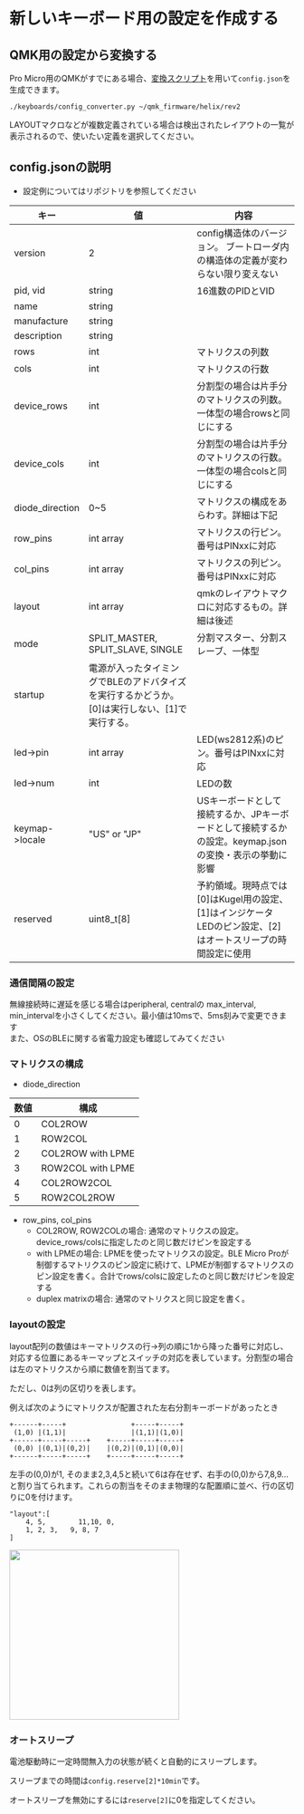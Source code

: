 # 新しいキーボード用の設定を作成する

## QMK用の設定から変換する

Pro Micro用のQMKがすでにある場合、[変換スクリプト](https://github.com/sekigon-gonnoc/BLE-Micro-Pro/blob/master/AboutDefaultFirmware/keyboards/config_converter.py)を用いて`config.json`を生成できます。

```
./keyboards/config_converter.py ~/qmk_firmware/helix/rev2
```

LAYOUTマクロなどが複数定義されている場合は検出されたレイアウトの一覧が表示されるので、使いたい定義を選択してください。

## config.jsonの説明

- 設定例についてはリポジトリを参照してください

|キー|値|内容|
|---|---|---|
|version|2|config構造体のバージョン。 ブートローダ内の構造体の定義が変わらない限り変えない|
|pid, vid|string|16進数のPIDとVID|
|name|string||
|manufacture|string||
|description|string||
|rows|int|マトリクスの列数|
|cols|int|マトリクスの行数|
|device_rows|int|分割型の場合は片手分のマトリクスの列数。 一体型の場合rowsと同じにする|
|device_cols|int|分割型の場合は片手分のマトリクスの行数。 一体型の場合colsと同じにする|
|diode_direction|0~5|マトリクスの構成をあらわす。詳細は下記|
|row_pins|int array|マトリクスの行ピン。番号はPINxxに対応|
|col_pins|int array|マトリクスの列ピン。番号はPINxxに対応|
|layout|int array|qmkのレイアウトマクロに対応するもの。詳細は後述|
|mode|SPLIT_MASTER, SPLIT_SLAVE, SINGLE|分割マスター、分割スレーブ、一体型|
|startup|電源が入ったタイミングでBLEのアドバタイズを実行するかどうか。 [0]は実行しない、[1]で実行する。|
|led->pin|int array|LED(ws2812系)のピン。番号はPINxxに対応|
|led->num|int|LEDの数|
|keymap->locale|"US" or "JP"|USキーボードとして接続するか、JPキーボードとして接続するかの設定。keymap.jsonの変換・表示の挙動に影響|
|reserved|uint8_t[8]|予約領域。現時点では[0]はKugel用の設定、[1]はインジケータLEDのピン設定、[2]はオートスリープの時間設定に使用|

### 通信間隔の設定

無線接続時に遅延を感じる場合はperipheral, centralの max_interval, min_intervalを小さくしてください。最小値は10msで、5ms刻みで変更できます  
また、OSのBLEに関する省電力設定も確認してみてください

### マトリクスの構成

- diode_direction
 
|数値|構成
|---|---
|0|COL2ROW
|1|ROW2COL
|2|COL2ROW with LPME
|3|ROW2COL with LPME
|4|COL2ROW2COL
|5|ROW2COL2ROW

- row_pins, col_pins
  -  COL2ROW, ROW2COLの場合: 通常のマトリクスの設定。device_rows/colsに指定したのと同じ数だけピンを設定する
  -  with LPMEの場合: LPMEを使ったマトリクスの設定。BLE Micro Proが制御するマトリクスのピン設定に続けて、LPMEが制御するマトリクスのピン設定を書く。合計でrows/colsに設定したのと同じ数だけピンを設定する
  -  duplex matrixの場合: 通常のマトリクスと同じ設定を書く。

### layoutの設定

layout配列の数値はキーマトリクスの行->列の順に1から降った番号に対応し、対応する位置にあるキーマップとスイッチの対応を表しています。分割型の場合は左のマトリクスから順に数値を割当てます。

ただし、0は列の区切りを表します。

例えば次のようにマトリクスが配置された左右分割キーボードがあったとき

```
+------+-----+                +-----+-----+
 (1,0) |(1,1)|                |(1,1)|(1,0)|
+------+-----+-----+    +-----+-----+-----+
 (0,0) |(0,1)|(0,2)|    |(0,2)|(0,1)|(0,0)|
+------+-----+-----+    +-----+-----+-----+
```

左手の(0,0)が1, そのまま2,3,4,5と続いて6は存在せず、右手の(0,0)から7,8,9...と割り当てられます。これらの割当をそのまま物理的な配置順に並べ、行の区切りに0を付けます。

```
"layout":[
    4, 5,        11,10, 0,
    1, 2, 3,   9, 8, 7
]
```

<img src="https://raw.githubusercontent.com/sekigon-gonnoc/BLE-Micro-Pro/master/pin%20assign.jpg" width=300px/>


### オートスリープ

電池駆動時に一定時間無入力の状態が続くと自動的にスリープします。

スリープまでの時間は`config.reserve[2]*10min`です。

オートスリープを無効にするには`reserve[2]`に0を指定してください。
